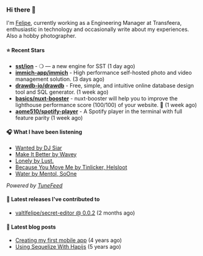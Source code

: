 ### Hi there 👋

I'm [Felipe](https://felipevm.com), currently working as a Engineering Manager at Transfeera, enthusiastic in technology and occasionally write about my experiences. Also a hobby photographer.

#### ⭐ Recent Stars
- **[sst/ion](https://github.com/sst/ion)** - ❍ — a new engine for SST (1 day ago)
- **[immich-app/immich](https://github.com/immich-app/immich)** - High performance self-hosted photo and video management solution. (3 days ago)
- **[drawdb-io/drawdb](https://github.com/drawdb-io/drawdb)** - Free, simple, and intuitive online database design tool and SQL generator. (1 week ago)
- **[basics/nuxt-booster](https://github.com/basics/nuxt-booster)** - nuxt-booster will help you to improve the lighthouse performance score (100/100) of your website. 🚀 (1 week ago)
- **[aome510/spotify-player](https://github.com/aome510/spotify-player)** - A Spotify player in the terminal with full feature parity (1 week ago)

#### 🎧 What I have been listening
- [Wanted by DJ Siar](https://open.spotify.com/track/7a7Fi9PrhsKJHQkphdC2b5)
- [Make It Better by Wavey](https://open.spotify.com/track/5lvShlx9SF4g8WjCU2mFtc)
- [Lonely by Lust.](https://open.spotify.com/track/4lC9JgTv45CzOChlLFWDyS)
- [Because You Move Me by Tinlicker, Helsloot](https://open.spotify.com/track/05GvwwTLLID738BbKN1ze0)
- [Water by Mentol, SoOne](https://open.spotify.com/track/6yevoZRaLpUDEFzxx6sNCs)

_Powered by [TuneFeed](https://tunefeed.app?ref=valtlfelipe-gh-profile)_ 

#### 🚀 Latest releases I've contributed to


- [valtlfelipe/secret-editor @ 0.0.2](https://github.com/valtlfelipe/secret-editor/releases/tag/0.0.2) (2 months ago)

#### 📄 Latest blog posts
- [Creating my first mobile app](https://felipevm.com/posts/creating-my-first-mobile-app/) (4 years ago)
- [Using Sequelize With Hapijs](https://felipevm.com/posts/using-sequelize-with-hapijs/) (5 years ago)
